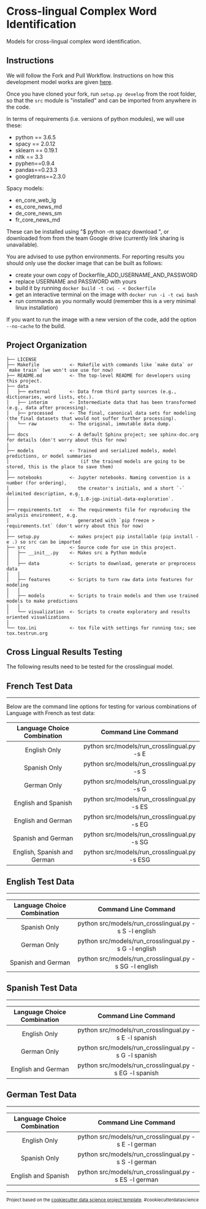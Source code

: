 Cross-lingual Complex Word Identification
=========================================

Models for cross-lingual complex word identification.

Instructions
------------

We will follow the Fork and Pull Workflow. Instructions on how this development model works are given [here](https://reflectoring.io/github-fork-and-pull/).  

Once you have cloned your fork, run `setup.py develop` from the root folder, so that the `src` module is "installed" and can be imported from anywhere in the code.

In terms of requirements (i.e. versions of python modules), we will use these:
- python == 3.6.5
- spacy == 2.0.12
- sklearn == 0.19.1
- nltk == 3.3
- pyphen==0.9.4
- pandas==0.23.3
- googletrans==2.3.0

Spacy models:
- en_core_web_lg
- es_core_news_md
- de_core_news_sm
- fr_core_news_md

These can be installed using "$ python -m spacy download <MODEL>", or downloaded from from the team Google drive (currently link sharing is unavailable).

You are advised to use python environments. For reporting results you should only use the docker image that can be built as follows:
- create your own copy of Dockerfile_ADD_USERNAME_AND_PASSWORD
- replace USERNAME and PASSWORD with yours
- build it by running `docker build -t cwi - < Dockerfile`
- get an interactive terminal on the image with `docker run -i -t cwi bash`
- run commands as you normally would (remember this is a very minimal linux installation)

If you want to run the image with a new version of the code, add the option `--no-cache` to the build.

Project Organization
--------------------

    ├── LICENSE
    ├── Makefile           <- Makefile with commands like `make data` or `make train` (we won't use use for now)
    ├── README.md          <- The top-level README for developers using this project.
    ├── data
    │   ├── external       <- Data from third party sources (e.g., dictionaries, word lists, etc.).
    │   ├── interim        <- Intermediate data that has been transformed (e.g., data after processing).
    │   ├── processed      <- The final, canonical data sets for modeling (the final datasets that would not suffer further processing).
    │   └── raw            <- The original, immutable data dump.
    │
    ├── docs               <- A default Sphinx project; see sphinx-doc.org for details (don't worry about this for now)
    │
    ├── models             <- Trained and serialized models, model predictions, or model summaries
    │                          (if the trained models are going to be stored, this is the place to save them)
    │
    ├── notebooks          <- Jupyter notebooks. Naming convention is a number (for ordering),
    │                         the creator's initials, and a short `-` delimited description, e.g.
    │                         `1.0-jqp-initial-data-exploration`.
    │
    ├── requirements.txt   <- The requirements file for reproducing the analysis environment, e.g.
    │                         generated with `pip freeze > requirements.txt` (don't worry about this for now)
    │
    ├── setup.py           <- makes project pip installable (pip install -e .) so src can be imported
    ├── src                <- Source code for use in this project.
    │   ├── __init__.py    <- Makes src a Python module
    │   │
    │   ├── data           <- Scripts to download, generate or preprocess data
    │   │
    │   ├── features       <- Scripts to turn raw data into features for modeling
    │   │
    │   ├── models         <- Scripts to train models and then use trained models to make predictions
    │   │
    │   └── visualization  <- Scripts to create exploratory and results oriented visualizations
    │
    └── tox.ini            <- tox file with settings for running tox; see tox.testrun.org


Cross Lingual Results Testing
--------------------
The following results need to be tested for the crosslingual model.

French Test Data
----------------
----------------

Below are the command line options for testing for various combinations of Language with French as test data:

| Language Choice Combination |             Command Line Command             |
|:---------------------------:|:--------------------------------------------:|
|         English Only        |  python src/models/run_crosslingual.py -s E  |
|         Spanish Only        |  python src/models/run_crosslingual.py -s S  |
|         German Only         |  python src/models/run_crosslingual.py -s G  |
|     English and Spanish     |  python src/models/run_crosslingual.py -s ES |
|      English and German     |  python src/models/run_crosslingual.py -s EG |
|      Spanish and German     |  python src/models/run_crosslingual.py -s SG |
| English, Spanish and German | python src/models/run_crosslingual.py -s ESG |


English Test Data
-----------------
-----------------

| Language Choice Combination |                  Command Line Command                  |
|:---------------------------:|:------------------------------------------------------:|
|         Spanish Only        |  python src/models/run_crosslingual.py -s S -l english |
|         German Only         |  python src/models/run_crosslingual.py -s G -l english |
|      Spanish and German     | python src/models/run_crosslingual.py -s SG -l english |


Spanish Test Data
-----------------
-----------------

| Language Choice Combination |                  Command Line Command                  |
|:---------------------------:|:------------------------------------------------------:|
|         English Only        |  python src/models/run_crosslingual.py -s E -l spanish |
|         German Only         |  python src/models/run_crosslingual.py -s G -l spanish |
|      English and German     | python src/models/run_crosslingual.py -s EG -l spanish |


German Test Data
-----------------
-----------------

| Language Choice Combination |                  Command Line Command                  |
|:---------------------------:|:------------------------------------------------------:|
|         English Only        |  python src/models/run_crosslingual.py -s E -l german |
|         Spanish Only         |  python src/models/run_crosslingual.py -s S -l german |
|      English and Spanish     | python src/models/run_crosslingual.py -s ES -l german |


--------



<p><small>Project based on the <a target="_blank" href="https://drivendata.github.io/cookiecutter-data-science/">cookiecutter data science project template</a>. #cookiecutterdatascience</small></p>
